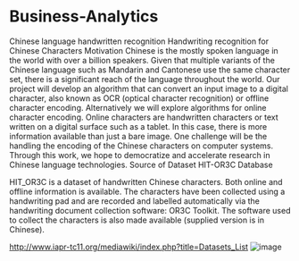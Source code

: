 # Business-Analytics
Chinese language handwritten recognition
Handwriting recognition for Chinese Characters
Motivation
Chinese is the mostly spoken language in the world with over a billion speakers. Given that multiple variants of the Chinese language such as Mandarin and Cantonese use the same character set, there is a significant reach of the language throughout the world. Our project will develop an algorithm that can convert an input image to a digital character, also known as OCR (optical character recognition) or offline character encoding. Alternatively we will explore algorithms for online character encoding. Online characters are handwritten characters or text written on a digital surface such as a tablet. In this case, there is more information available than just a bare image. One challenge will be the handling the encoding of the Chinese characters on computer systems. Through this work, we hope to democratize and accelerate research in Chinese language technologies.
Source of Dataset
HIT-OR3C Database

HIT_OR3C is a dataset of handwritten Chinese characters. Both online and offline information is available. The characters have been collected using a handwriting pad and are recorded and labelled automatically via the handwriting document collection software: OR3C Toolkit. The software used to collect the characters is also made available (supplied version is in Chinese).

http://www.iapr-tc11.org/mediawiki/index.php?title=Datasets_List
![image](https://user-images.githubusercontent.com/61237107/163278430-b0e791d2-615e-4551-a500-c26513ca57b0.png)
